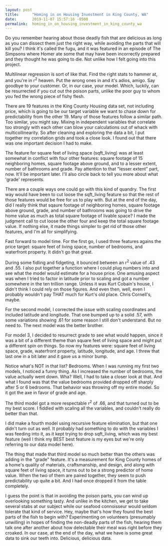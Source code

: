 ```yaml
---
layout: post
title:      "Homing in on Housing Investment in King County, WA"
date:       2019-11-07 15:57:16 -0500
permalink:  homing_in_on_housing_investment_in_king_county_wa
---
```


Do you remember hearing about those deadly fish that are delicious as long as you can dissect them just the right way, while avoiding the parts that will kill you? I think it's called the fugu, and it was featured in an episode of The Simpsons where Homer ate some that may have been incorrectly prepared and they thought he was going to die. Not unlike how I felt going into this project. 

Multilinear regression is sort of like that. Find the right stats to hammer at, and you're in r<sup>2</sup> heaven. Put the wrong ones in and it's adios, amigo. Say goodbye to your customer. Or, in our case, your model. Which, luckily, can be resurrected if you cut out the poison parts, unlike the poor guy to whom you fed the wrong piece of fishy flesh.

There are 19 features in the King County Housing data set, not including price, which is going to be our target variable we want to chase down for predictability from the other 19. Many of those features follow a similar path. Too similar, you might say. Mixing in independent variables that correlate too strongly with each other can blow your calculations out of whack with multicollinearity. So after cleaning and exploring the data a bit, I put together my correlation grids and took a close look. I found out that there was one important decision I had to make.

The feature for square feet of living space (sqft_living) was at least somewhat in conflict with four other features: square footage of 15 neighboring homes, square footage above ground,  and to a lesser extent, number of bathrooms and grade. Pay attention to that "lesser extent" part, now. It'll be important later. I'll also circle back to tell you more about what 'grade' represents.

There are a couple ways one could go with this kind of quandry. The first way would have been to cut loose the sqft_living feature so that the rest of those features would be free for us to play with. But at the end of the day, did I really think that sqaure footage of neighboring homes, square footage above ground, grade, and number of bathrooms was going to drive the home value as much as total square footage of livable space? I made the judgment call to cut loose the other four and keep the total square footage value. If nothing else, it made things simpler to get rid of those other features, and I'm all for simplifying. 

Fast forward to model time. For the first go, I used three features agains the price target: square feet of living space, number of bedrooms, and waterfront property. It didn't go that great.

During some fidling and fidgeting, it bounced between an r<sup>2</sup> value of .43 and .55. I also put together a function where I could plug numbers into and see what the model would estimate for a house price. One amusing aspect was when I tried to factor in latitude prior to scaling and got a number somewhere in the ten trillion range. Unless it was Kurt Cobain's house, I didn't think I could rely on those figures. And even then, well, even I probably wouldn't pay THAT much for Kurt's old place. Chris Cornell's, maybe.

For the second model, I corrected the issue with scaling coordinates and included latitude and longitude. That one bumped up to a solid .57, with some variations showing .61 for some reason I still don't understand. But no need to. The next model was the better brother.

For model 3, I decided to resurrect grade to see what would happen, since it was a bit of a different theme than square feet of living space and might put a different spin on things. So now my features were: square feet of living space, grade, waterfront property, latitude, longitude, and age. I threw that last one in a bit later and it gave us a minor bump.

Notice what's NOT in that list? Bedrooms. When I was running my first two models, I noticed a funny thing. As I increased the number of bedrooms, the value actually went down. Wha? Well, I had to take a closer look at that. And what I found was that the value bedrooms provided dropped off sharply after 5 or 6 bedrooms. That behavior was throwing off my entire model. So it got the axe in favor of grade and age. 

The third model got a more respectable r<sup>2</sup> of .66, and that turned out to be my best score. I fiddled with scaling all the variables, and couldn't really do better than that. 

I did make a fourth model using recursive feature elimination, but that one didn't turn out as well. It probably had something to do with the variables I was feeding into it, as it kept trying to drop sqft_living, which was my best feature (well I think my BEST best feature is my eyes but we're only referring to our data model here). 

The thing that made that third model so much better than the others was adding in the "grade" feature. It's a measurement for King County homes of a home's quality of materials, craftsmanship, and design, and along with square feet of living space, it turns out to be a strong predictor of home value. When the two of them are paired together, they seem to push predictability up quite a bit. And I had once dropped it from the table completely.

I guess the point is that in avoiding the poison parts, you can wind up overlooking something tasty. And unlike in the kitchen, we get to take several stabs at our subject while our seafood connoisseur would seldom tolerate that kind of service. Hey, maybe that's how they found the best parts of the fish to begin with? Experimenting on volunteers (presumably unwilling) in hopes of finding the non-deadly parts of the fish, hearing them talk one after another about how delectable their meal was right before they croaked. In our case, at the end of the day, what we have is some great data to sink our teeth into. Delicious, delicious data.
